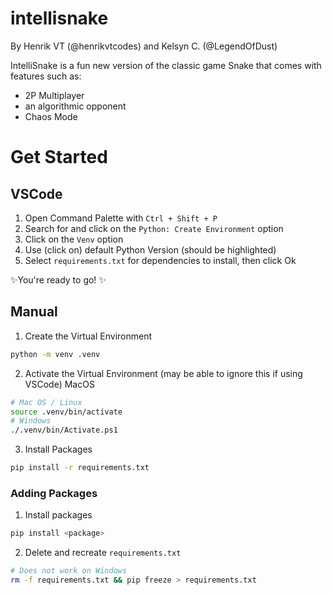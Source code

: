 # intellisnake

By Henrik VT (@henrikvtcodes) and Kelsyn C. (@LegendOfDust)

IntelliSnake is a fun new version of the classic game Snake that comes with features such as:

- 2P Multiplayer
- an algorithmic opponent
- Chaos Mode

# Get Started

## VSCode

1. Open Command Palette with
   `Ctrl + Shift + P`
2. Search for and click on the `Python: Create Environment` option
3. Click on the `Venv` option
4. Use (click on) default Python Version (should be highlighted)
5. Select `requirements.txt` for dependencies to install, then click Ok

✨You're ready to go! ✨

## Manual

1. Create the Virtual Environment

```sh
python -m venv .venv
```

2. Activate the Virtual Environment (may be able to ignore this if using VSCode)
   MacOS

```sh
# Mac OS / Linux
source .venv/bin/activate
# Windows
./.venv/bin/Activate.ps1
```

3. Install Packages

```sh
pip install -r requirements.txt
```

### Adding Packages

1. Install packages

```sh
pip install <package>
```

2. Delete and recreate `requirements.txt`

```sh
# Does not work on Windows
rm -f requirements.txt && pip freeze > requirements.txt
```
